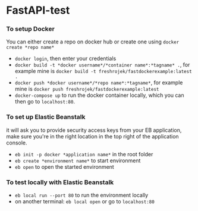 # FastAPI-test

### To setup Docker
You can either create a repo on docker hub or create one using `docker create *repo name*`
 - `docker login`, then enter your credentials
 - `docker build -t *docker username*/*container name*:*tagname* .`, for example mine is `docker build -t freshrojek/fastdockerexample:latest .`
 - `docker push *docker username*/*repo name*:*tagname*`, for example mine is `docker push freshrojek/fastdockerexample:latest`
 - `docker-compose up` to run the docker container locally, which you can then go to `localhost:80`.
 
### To set up Elastic Beanstalk
it will ask you to provide security access keys from your EB application, make sure you're in the right location in the top right of the application console.
- `eb init -p docker *application name*` in the root folder
- `eb create *environment name*` to start environment
- `eb open`  to open the started environment

### To test locally with Elastic Beanstalk
- `eb local run --port 80` to run the environment locally
- on another terminal: `eb local open` or go to `localhost:80`
